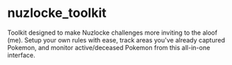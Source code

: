 # nuzlocke_toolkit
Toolkit designed to make Nuzlocke challenges more inviting to the aloof (me). Setup your own rules with ease, track areas you've already captured Pokemon, and monitor active/deceased Pokemon from this all-in-one interface.
